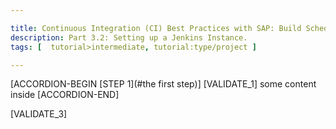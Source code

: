 ```yaml
---

title: Continuous Integration (CI) Best Practices with SAP: Build Scheduler
description: Part 3.2: Setting up a Jenkins Instance.
tags: [  tutorial>intermediate, tutorial:type/project ]

---
```


[ACCORDION-BEGIN [STEP 1](#the first step)]
[VALIDATE_1]
some content inside [ACCORDION-END]

[VALIDATE_3]
